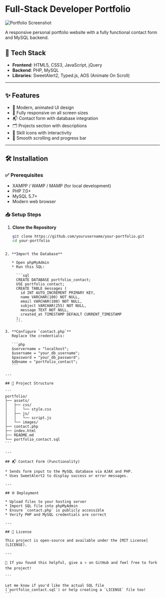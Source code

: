 # Full-Stack Developer Portfolio

![Portfolio Screenshot](![image](https://github.com/user-attachments/assets/7829c9cc-db75-455d-ab9d-2a7239daf3dc)
) <!-- Replace with your actual screenshot path -->

A responsive personal portfolio website with a fully functional contact form and MySQL backend.

## 🧰 Tech Stack

- **Frontend**: HTML5, CSS3, JavaScript, jQuery  
- **Backend**: PHP, MySQL  
- **Libraries**: SweetAlert2, Typed.js, AOS (Animate On Scroll)

---

## ✨ Features

- 🚀 Modern, animated UI design  
- 📱 Fully responsive on all screen sizes  
- 📬 Contact form with database integration  
- 🗂️ Projects section with descriptions  
- 🧠 Skill icons with interactivity  
- 🧭 Smooth scrolling and progress bar

---

## 🛠️ Installation

### ✅ Prerequisites

- XAMPP / WAMP / MAMP (for local development)  
- PHP 7.0+  
- MySQL 5.7+  
- Modern web browser

### 📥 Setup Steps

1. **Clone the Repository**
   ```bash
   git clone https://github.com/yourusername/your-portfolio.git
   cd your-portfolio
````

2. **Import the Database**

   * Open phpMyAdmin
   * Run this SQL:

     ```sql
     CREATE DATABASE portfolio_contact;
     USE portfolio_contact;
     CREATE TABLE messages (
       id INT AUTO_INCREMENT PRIMARY KEY,
       name VARCHAR(100) NOT NULL,
       email VARCHAR(100) NOT NULL,
       subject VARCHAR(255) NOT NULL,
       message TEXT NOT NULL,
       created_at TIMESTAMP DEFAULT CURRENT_TIMESTAMP
     );
     ```

3. **Configure `contact.php`**
   Replace the credentials:

   ```php
   $servername = "localhost";
   $username = "your_db_username";
   $password = "your_db_password";
   $dbname = "portfolio_contact";
   ```

---

## 📁 Project Structure

```
portfolio/
├── assets/
│   ├── css/
│   │   └── style.css
│   ├── js/
│   │   └── script.js
│   └── images/
├── contact.php
├── index.html
├── README.md
└── portfolio_contact.sql
```

---

## 📬 Contact Form (Functionality)

* Sends form input to the MySQL database via AJAX and PHP.
* Uses SweetAlert2 to display success or error messages.

---

## 🌐 Deployment

* Upload files to your hosting server
* Import SQL file into phpMyAdmin
* Ensure `contact.php` is publicly accessible
* Verify PHP and MySQL credentials are correct

---

## 📜 License

This project is open-source and available under the [MIT License](LICENSE).

---

💖 If you found this helpful, give a ⭐ on GitHub and feel free to fork the project!

```

Let me know if you'd like the actual SQL file (`portfolio_contact.sql`) or help creating a `LICENSE` file too!
```

